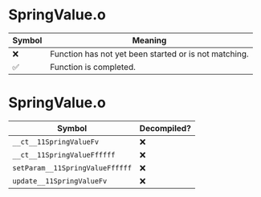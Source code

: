 # SpringValue.o
| Symbol | Meaning 
| ------------- | ------------- 
| :x: | Function has not yet been started or is not matching. 
| :white_check_mark: | Function is completed. 


# SpringValue.o
| Symbol | Decompiled? |
| ------------- | ------------- |
| `__ct__11SpringValueFv` | :x: |
| `__ct__11SpringValueFfffff` | :x: |
| `setParam__11SpringValueFfffff` | :x: |
| `update__11SpringValueFv` | :x: |
